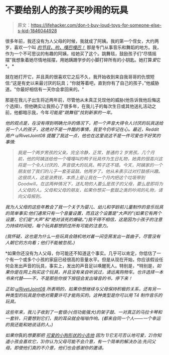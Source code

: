 # 不要给别人的孩子买吵闹的玩具

> 原文：<https://lifehacker.com/don-t-buy-loud-toys-for-someone-else-s-kid-1846044928>

很多年前，我还没有为人父母的时候，我就成了阿姨。我的第一个侄女，大约两岁，喜欢一个叫 [*的节目，哟，嘎巴嘎巴！*](https://www.yogabbagabba.tv/) 那是专门从事音乐和舞蹈的地方。我，作为一个不可思议的有趣的阿姨，给她买了这个。跳舞毯，鼓励孩子们“尽情摇摆”我想象着她尽情地摇摆，用她蹒跚学步的小脚打碎所有的小钥匙。她打算*爱*它*。*



就在她打开它，并且真的很喜欢它之后不久，我开始收到来自我哥哥的仇恨短信:“这是有史以来最讨厌的玩具；“你就等着吧，直到你有了自己的孩子，”他威胁道。"你最好相信有一天你会拿回来的。"

那是在我儿子出生将近两年前，尽管他从未真正兑现他的威胁(他告诉我他后悔这个选择)，但他确实让我担心了很多年，在我儿子的每次生日或其他送礼活动之前，他都暗示我，今年*可能是“跳舞毯”找到新家的一年。*

*他的观点是，在没有得到明确允许的情况下，把一个声音大得令人讨厌的玩具送给另一个人的孩子，这绝对不是一件酷的事情，我至今仍牢记在心。最近，Reddit 用户 u/RivetJoint08 提醒了我这一点，他也在这里说这不是一件可爱也不好笑的事情:*

> *我是一个两岁男孩的父亲。完全冷静，正常，普通的 2 岁男孩。几个月前，他的阿姨送给他一个嘎嘎叫的鸭子玩具作为生日礼物，她真的很高兴这将是一个令人讨厌的、声音很大的玩具。鸭子还不错。今天，阿姨家的一个朋友给了我们的儿子一套圣诞鼓。他两岁了。他从未表示过对打鼓感兴趣。这很烦人，这是浪费钱，本质上是让我在一个月内把这个垃圾带到 Goodwill。在这两种情况下，送礼物的人要么是孩子的父母，要么是即将为人父母的人。父母和父母的朋友，如果你想买一套鼓之类的吵闹的礼物，请向父母报到。*

*我为人父母的这些年教会了我一个关于为婴儿、幼儿和学龄前儿童制作的音乐玩具的简单事实:他们通常只有一个音量设置，而且这个设置是“大声的”(如果它有两个设置，它们是“大声”和“绝对该死的爆破。”)我不得不相信，这是因为小孩子的注意力持续时间短，每个玩具都想抓住所有可能的注意力。*

*(我怀疑，这也是为什么一些玩具会随机地对着一间空房发出一首曲子，尽管没有人朝它的方向看；他们不能被忽视。)*

*如果你还没有为人父母，你可能还不知道这个事实。几乎可以肯定，你低估了一个有一个或多个小孩的家庭已经很高的音量水平。但是从现在开始，你应该假设任何会发出声音的玩具，事实上，发出的声音足以唤醒死人。特别是，*特别是，*如果你是在网上购买这个玩具，并且没有亲自听说过，请远离购物车。也许选择一本书来代替——不，不是那些你按下按钮会发出噪音的书，停下来！*

*正如 [u/RivetJoint08](https://www.reddit.com/r/Parenting/comments/klc4ci/unpopular_parenting_opinion_its_not_cutefunny_to/) 所表明的，如果你想继续与父母保持积极的关系，还有另一种类型的玩具是你绝对需要许可才能购买的。这种类型是你可以用 T4 制作音乐的玩具。*

*这些年来，我儿子收到了一套很小(但功能强大)的架子鼓、一对真正的马拉卡琴和一套铃，只要想到它们，我的耳朵就会嗡嗡作响。(都来自同一个人——一个幸运的我还能和她说话的人。)*

*如果你*真的*想要那把 [可爱的小狗形状的小吉他](https://www.target.com/p/b-toys-interactive-dog-guitar-woofer/-/A-13527758?ref=tgt_adv_XS000000&AFID=google_pla_df&fndsrc=tgtao&DFA=71700000012732838&CPNG=PLA_Toys%2BShopping_Local&adgroup=SC_Toys&LID=700000001170770pgs&LNM=PRODUCT_GROUP&network=g&device=c&location=9006934&targetid=pla-785837127258&ds_rl=1246978&ds_rl=1248099&gclid=Cj0KCQiArvX_BRCyARIsAKsnTxM9Aj_5e8RQXT0UB91NOL6xU71OoB0AU9aWczLI24ZF4gTk_MrnSdwaAvtJEALw_wcB&gclsrc=aw.ds) 因为 1)它无可否认地可爱，2)你知道小孩会喜欢它，3)你认为父母可能不会介意，有一个简单的解决办法:先问父母。即使他们真的不介意，他们也会感谢你的邀请。*
